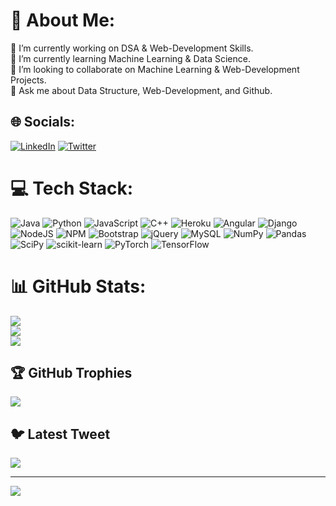 # 💫 About Me:
🔭 I’m currently working on DSA & Web-Development Skills.<br>🌱 I’m currently learning Machine Learning & Data Science.<br>👯 I’m looking to collaborate on Machine Learning & Web-Development Projects.<br>💬 Ask me about Data Structure, Web-Development, and Github.<br>


## 🌐 Socials:
[![LinkedIn](https://img.shields.io/badge/LinkedIn-%230077B5.svg?logo=linkedin&logoColor=white)](https://linkedin.com/in/mohammed-shoaib-shak) [![Twitter](https://img.shields.io/badge/Twitter-%231DA1F2.svg?logo=Twitter&logoColor=white)](https://twitter.com/mhshoaibshaikh) 

# 💻 Tech Stack:
![Java](https://img.shields.io/badge/java-%23ED8B00.svg?style=flat&logo=java&logoColor=white) ![Python](https://img.shields.io/badge/python-3670A0?style=flat&logo=python&logoColor=ffdd54) ![JavaScript](https://img.shields.io/badge/javascript-%23323330.svg?style=flat&logo=javascript&logoColor=%23F7DF1E) ![C++](https://img.shields.io/badge/c++-%2300599C.svg?style=flat&logo=c%2B%2B&logoColor=white) ![Heroku](https://img.shields.io/badge/heroku-%23430098.svg?style=flat&logo=heroku&logoColor=white) ![Angular](https://img.shields.io/badge/angular-%23DD0031.svg?style=flat&logo=angular&logoColor=white) ![Django](https://img.shields.io/badge/django-%23092E20.svg?style=flat&logo=django&logoColor=white) ![NodeJS](https://img.shields.io/badge/node.js-6DA55F?style=flat&logo=node.js&logoColor=white) ![NPM](https://img.shields.io/badge/NPM-%23000000.svg?style=flat&logo=npm&logoColor=white) ![Bootstrap](https://img.shields.io/badge/bootstrap-%23563D7C.svg?style=flat&logo=bootstrap&logoColor=white) ![jQuery](https://img.shields.io/badge/jquery-%230769AD.svg?style=flat&logo=jquery&logoColor=white) ![MySQL](https://img.shields.io/badge/mysql-%2300f.svg?style=flat&logo=mysql&logoColor=white) ![NumPy](https://img.shields.io/badge/numpy-%23013243.svg?style=flat&logo=numpy&logoColor=white) ![Pandas](https://img.shields.io/badge/pandas-%23150458.svg?style=flat&logo=pandas&logoColor=white) ![SciPy](https://img.shields.io/badge/SciPy-%230C55A5.svg?style=flat&logo=scipy&logoColor=%white) ![scikit-learn](https://img.shields.io/badge/scikit--learn-%23F7931E.svg?style=flat&logo=scikit-learn&logoColor=white) ![PyTorch](https://img.shields.io/badge/PyTorch-%23EE4C2C.svg?style=flat&logo=PyTorch&logoColor=white) ![TensorFlow](https://img.shields.io/badge/TensorFlow-%23FF6F00.svg?style=flat&logo=TensorFlow&logoColor=white)
# 📊 GitHub Stats:
![](https://github-readme-stats.vercel.app/api?username=MohammedShoaibShaikh&theme=radical&hide_border=false&include_all_commits=false&count_private=false)<br/>
![](https://github-readme-streak-stats.herokuapp.com/?user=MohammedShoaibShaikh&theme=radical&hide_border=false)<br/>
![](https://github-readme-stats.vercel.app/api/top-langs/?username=MohammedShoaibShaikh&theme=radical&hide_border=false&include_all_commits=false&count_private=false&layout=compact)

## 🏆 GitHub Trophies
![](https://github-profile-trophy.vercel.app/?username=MohammedShoaibShaikh&theme=dark_dimmed&no-frame=false&no-bg=true&margin-w=4)

## 🐦 Latest Tweet
[![](https://gtce.itsvg.in/api?username=mhshoaibshaikh)](https://github.com/VishwaGauravIn/github-twitter-card-embed)

---
[![](https://visitcount.itsvg.in/api?id=MohammedShoaibShaikh&icon=0&color=1)](https://visitcount.itsvg.in)

<!-- Proudly created with GPRM ( https://gprm.itsvg.in ) -->
